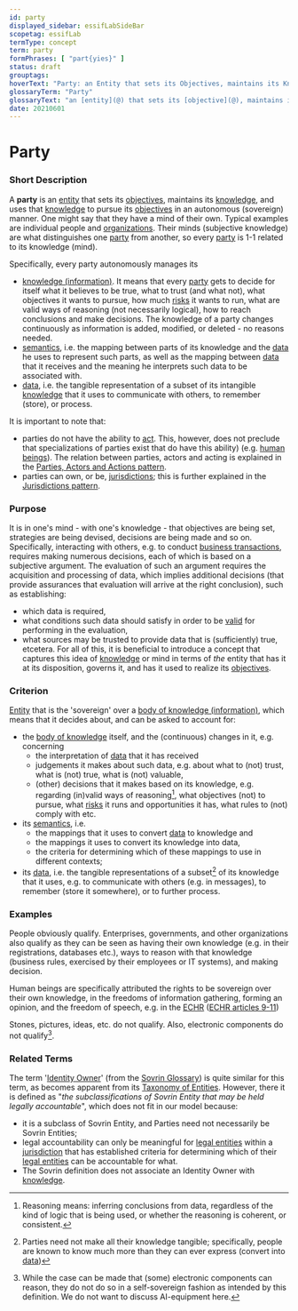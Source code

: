 ```yaml
---
id: party
displayed_sidebar: essifLabSideBar
scopetag: essifLab
termType: concept
term: party
formPhrases: [ "part{yies}" ]
status: draft
grouptags:
hoverText: "Party: an Entity that sets its Objectives, maintains its Knowledge, and uses that Knowledge to pursue its Objectives in an autonomous (sovereign) manner. Humans and Organizations are the typical examples."
glossaryTerm: "Party"
glossaryText: "an [entity](@) that sets its [objective](@), maintains its [knowledge](@), and uses that [knowledge](@) to pursue its [objective](@) in an autonomous (sovereign) manner. Humans and [organization](@) are the typical examples."
date: 20210601
---
```


# Party

### Short Description

A **party** is an [entity](@) that sets its [objectives](@), maintains its [knowledge](@), and uses that [knowledge](@) to pursue its [objectives](@) in an autonomous (sovereign) manner. One might say that they have a mind of their own. Typical examples are individual people and [organizations](@). Their minds (subjective knowledge) are what distinguishes one [party](@) from another, so every [party](@) is 1-1 related to its knowledge (mind).

Specifically, every party autonomously manages its
- [knowledge (information)](knowledge@). It means that every [party](@) gets to decide for itself what it believes to be true, what to trust (and what not), what objectives it wants to pursue, how much [risks](@) it wants to run, what are valid ways of reasoning (not necessarily logical), how to reach conclusions and make decisions. The knowledge of a party changes continuously as information is added, modified, or deleted - no reasons needed.
- [semantics](@), i.e. the mapping between parts of its knowledge and the [data](@) he uses to represent such parts, as well as the mapping between [data](@) that it receives and the meaning he interprets such data to be associated with.
- [data](@), i.e. the tangible representation of a subset of its intangible [knowledge](@) that it uses to communicate with others, to remember (store), or process.

It is important to note that:
- parties do not have the ability to [act](actor@). This, however, does not preclude that specializations of parties exist that do have this ability) (e.g. [human beings](human-being@)). The relation between parties, actors and acting is explained in the [Parties, Actors and Actions pattern](pattern-party-actor-action@).
- parties can own, or be, [jurisdictions](@); this is further explained in the [Jurisdictions pattern](pattern-jurisdiction@).

### Purpose

It is in one's mind - with one's knowledge - that objectives are being set, strategies are being devised, decisions are being made and so on. Specifically, interacting with others, e.g. to conduct [business transactions](transaction@), requires making numerous decisions, each of which is based on a subjective argument. The evaluation of such an argument requires the acquisition and processing of data, which implies additional decisions (that provide assurances that evaluation will arrive at the right conclusion), such as establishing:
- which data is required,
- what conditions such data should satisfy in order to be [valid](validate@) for performing in the evaluation,
- what sources may be trusted to provide data that is (sufficiently) true,
etcetera. For all of this, it is beneficial to introduce a concept that captures this idea of [knowledge](@) or mind in terms of _the_ entity that has it at its disposition, governs it, and has it used to realize its [objectives](@).

### Criterion

[Entity](@) that is the 'sovereign' over a [body of knowledge (information)](knowledge@), which means that it decides about, and can be asked to account for:
- the [body of knowledge](knowledge@) itself, and the (continuous) changes in it, e.g. concerning
  - the interpretation of [data](@) that it has received
  - judgements it makes about such data, e.g. about what to (not) trust, what is (not) true, what is (not) valuable,
  - (other) decisions that it makes based on its knowledge, e.g. regarding (in)valid ways of reasoning[^1], what objectives (not) to pursue, what [risks](@) it runs and opportunities it has, what rules to (not) comply with etc.
- its [semantics](@), i.e.
  - the mappings that it uses to convert [data](@) to knowledge and
  - the mappings it uses to convert its knowledge into data,
  - the criteria for determining which of these mappings to use in different contexts;
- its [data](@), i.e. the tangible representations of a subset[^2] of its knowledge that it uses, e.g. to communicate with others (e.g. in messages), to remember (store it somewhere), or to further process.

### Examples

People obviously qualify. Enterprises, governments, and other organizations also qualify as they can be seen as having their own knowledge (e.g. in their registrations, databases etc.), ways to reason with that knowledge (business rules, exercised by their employees or IT systems), and making decision.

Human beings are specifically attributed the rights to be sovereign over their own knowledge, in the freedoms of information gathering, forming an opinion, and the freedom of speech, e.g. in the [ECHR](https://www.echr.coe.int "European Convention of Human Rights") ([ECHR articles 9-11](https://www.echr.coe.int/Documents/Convention_ENG.pdf))

Stones, pictures, ideas, etc. do not qualify. Also, electronic components do not qualify[^3].

### Related Terms

The term '[Identity Owner](https://docs.google.com/document/d/1gfIz5TT0cNp2kxGMLFXr19x1uoZsruUe_0glHst2fZ8/edit#heading=h.2e5lma3u6c9g)' (from the [Sovrin Glossary](https://sovrin.org/library/glossary/)) is quite similar for this term, as becomes apparent from its [Taxonomy of Entities](https://docs.google.com/document/d/1gfIz5TT0cNp2kxGMLFXr19x1uoZsruUe_0glHst2fZ8/edit#heading=h.mq7pzglc1j96). However, there it is defined as "_the subclassifications of Sovrin Entity that may be held legally accountable_", which does not fit in our model because:
- it is a subclass of Sovrin Entity, and Parties need not necessarily be Sovrin Entities;
- legal accountability can only be meaningful for [legal entities](legal-entity@) within a [jurisdiction](@) that has established criteria for determining which of their [legal entities](legal-entity@) can be accountable for what.
- The Sovrin definition does not associate an Identity Owner with [knowledge](@).


[^1]: Reasoning means: inferring conclusions from data, regardless of the kind of logic that is being used, or whether the reasoning is coherent, or consistent.

[^2]: Parties need not make all their knowledge tangible; specifically, people are known to know much more than they can ever express (convert into [data](@))

[^3]: While the case can be made that (some) electronic components can reason, they do not do so in a self-sovereign fashion as intended by this definition. We do not want to discuss AI-equipment here.
